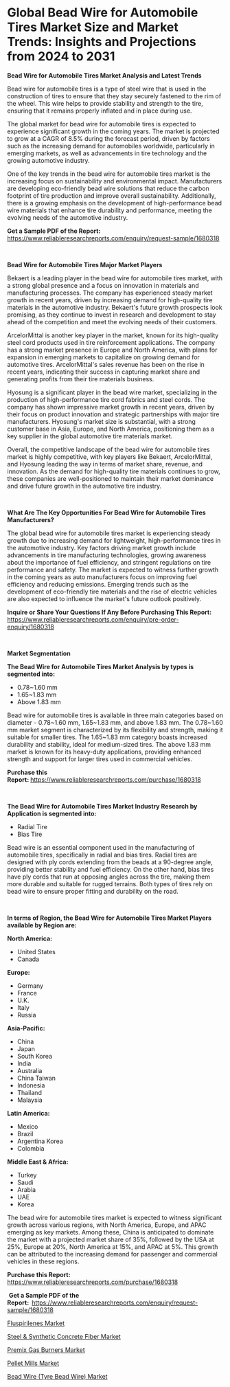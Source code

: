 <p><h1>Global Bead Wire for Automobile Tires Market Size and Market Trends: Insights and Projections from 2024 to 2031</h1></p><p><strong>Bead Wire for Automobile Tires Market Analysis and Latest Trends</strong></p>
<p><p>Bead wire for automobile tires is a type of steel wire that is used in the construction of tires to ensure that they stay securely fastened to the rim of the wheel. This wire helps to provide stability and strength to the tire, ensuring that it remains properly inflated and in place during use.</p><p>The global market for bead wire for automobile tires is expected to experience significant growth in the coming years. The market is projected to grow at a CAGR of 8.5% during the forecast period, driven by factors such as the increasing demand for automobiles worldwide, particularly in emerging markets, as well as advancements in tire technology and the growing automotive industry.</p><p>One of the key trends in the bead wire for automobile tires market is the increasing focus on sustainability and environmental impact. Manufacturers are developing eco-friendly bead wire solutions that reduce the carbon footprint of tire production and improve overall sustainability. Additionally, there is a growing emphasis on the development of high-performance bead wire materials that enhance tire durability and performance, meeting the evolving needs of the automotive industry.</p></p>
<p><strong>Get a Sample PDF of the Report:&nbsp;</strong> <a href="https://www.reliableresearchreports.com/enquiry/request-sample/1680318">https://www.reliableresearchreports.com/enquiry/request-sample/1680318</a></p>
<p>&nbsp;</p>
<p><strong>Bead Wire for Automobile Tires Major Market Players</strong></p>
<p><p>Bekaert is a leading player in the bead wire for automobile tires market, with a strong global presence and a focus on innovation in materials and manufacturing processes. The company has experienced steady market growth in recent years, driven by increasing demand for high-quality tire materials in the automotive industry. Bekaert's future growth prospects look promising, as they continue to invest in research and development to stay ahead of the competition and meet the evolving needs of their customers.</p><p>ArcelorMittal is another key player in the market, known for its high-quality steel cord products used in tire reinforcement applications. The company has a strong market presence in Europe and North America, with plans for expansion in emerging markets to capitalize on growing demand for automotive tires. ArcelorMittal's sales revenue has been on the rise in recent years, indicating their success in capturing market share and generating profits from their tire materials business.</p><p>Hyosung is a significant player in the bead wire market, specializing in the production of high-performance tire cord fabrics and steel cords. The company has shown impressive market growth in recent years, driven by their focus on product innovation and strategic partnerships with major tire manufacturers. Hyosung's market size is substantial, with a strong customer base in Asia, Europe, and North America, positioning them as a key supplier in the global automotive tire materials market.</p><p>Overall, the competitive landscape of the bead wire for automobile tires market is highly competitive, with key players like Bekaert, ArcelorMittal, and Hyosung leading the way in terms of market share, revenue, and innovation. As the demand for high-quality tire materials continues to grow, these companies are well-positioned to maintain their market dominance and drive future growth in the automotive tire industry.</p></p>
<p>&nbsp;</p>
<p><strong>What Are The Key Opportunities For Bead Wire for Automobile Tires Manufacturers?</strong></p>
<p><p>The global bead wire for automobile tires market is experiencing steady growth due to increasing demand for lightweight, high-performance tires in the automotive industry. Key factors driving market growth include advancements in tire manufacturing technologies, growing awareness about the importance of fuel efficiency, and stringent regulations on tire performance and safety. The market is expected to witness further growth in the coming years as auto manufacturers focus on improving fuel efficiency and reducing emissions. Emerging trends such as the development of eco-friendly tire materials and the rise of electric vehicles are also expected to influence the market's future outlook positively.</p></p>
<p><strong>Inquire or Share Your Questions If Any Before Purchasing This Report:</strong> <a href="https://www.reliableresearchreports.com/enquiry/pre-order-enquiry/1680318">https://www.reliableresearchreports.com/enquiry/pre-order-enquiry/1680318</a></p>
<p>&nbsp;</p>
<p><strong>Market Segmentation</strong></p>
<p><strong>The Bead Wire for Automobile Tires Market Analysis by types is segmented into:</strong></p>
<p><ul><li>0.78~1.60 mm</li><li>1.65~1.83 mm</li><li>Above 1.83 mm</li></ul></p>
<p><p>Bead wire for automobile tires is available in three main categories based on diameter - 0.78~1.60 mm, 1.65~1.83 mm, and above 1.83 mm. The 0.78~1.60 mm market segment is characterized by its flexibility and strength, making it suitable for smaller tires. The 1.65~1.83 mm category boasts increased durability and stability, ideal for medium-sized tires. The above 1.83 mm market is known for its heavy-duty applications, providing enhanced strength and support for larger tires used in commercial vehicles.</p></p>
<p><strong>Purchase this Report:&nbsp;</strong><a href="https://www.reliableresearchreports.com/purchase/1680318">https://www.reliableresearchreports.com/purchase/1680318</a></p>
<p>&nbsp;</p>
<p><strong>The Bead Wire for Automobile Tires Market Industry Research by Application is segmented into:</strong></p>
<p><ul><li>Radial Tire</li><li>Bias Tire</li></ul></p>
<p><p>Bead wire is an essential component used in the manufacturing of automobile tires, specifically in radial and bias tires. Radial tires are designed with ply cords extending from the beads at a 90-degree angle, providing better stability and fuel efficiency. On the other hand, bias tires have ply cords that run at opposing angles across the tire, making them more durable and suitable for rugged terrains. Both types of tires rely on bead wire to ensure proper fitting and durability on the road.</p></p>
<p>&nbsp;</p>
<p><strong>In terms of Region, the Bead Wire for Automobile Tires Market Players available by Region are:</strong></p>
<p>
    <p> <strong> North America: </strong>
        <ul>
            <li>United States</li>
            <li>Canada</li>
        </ul>
        </p> 
    <p> <strong> Europe: </strong>
        <ul>
            <li>Germany</li>
            <li>France</li>
            <li>U.K.</li>
            <li>Italy</li>
            <li>Russia</li>
        </ul>
        </p> 
    <p> <strong> Asia-Pacific: </strong>
        <ul>
            <li>China</li>
            <li>Japan</li>
            <li>South Korea</li>
            <li>India</li>
            <li>Australia</li>
            <li>China Taiwan</li>
            <li>Indonesia</li>
            <li>Thailand</li>
            <li>Malaysia</li>
        </ul>
        </p> 
    <p> <strong> Latin America: </strong>
        <ul>
            <li>Mexico</li>
            <li>Brazil</li>
            <li>Argentina Korea</li>
            <li>Colombia</li>
        </ul>
        </p> 
    <p> <strong> Middle East & Africa: </strong>
        <ul>
            <li>Turkey</li>
            <li>Saudi</li>
            <li>Arabia</li>
            <li>UAE</li>
            <li>Korea</li>
        </ul>
    </p>
    </p>
<p><p>The bead wire for automobile tires market is expected to witness significant growth across various regions, with North America, Europe, and APAC emerging as key markets. Among these, China is anticipated to dominate the market with a projected market share of 35%, followed by the USA at 25%, Europe at 20%, North America at 15%, and APAC at 5%. This growth can be attributed to the increasing demand for passenger and commercial vehicles in these regions.</p></p>
<p><strong>Purchase this Report: </strong><a href="https://www.reliableresearchreports.com/purchase/1680318">https://www.reliableresearchreports.com/purchase/1680318</a></p>
<p>&nbsp;<strong>Get a Sample PDF of the Report:&nbsp;&nbsp;</strong><a href="https://www.reliableresearchreports.com/enquiry/request-sample/1680318">https://www.reliableresearchreports.com/enquiry/request-sample/1680318</a></p>
<p><strong></strong></p>
<p><p><a href="https://issuu.com/reportprime-2/docs/fluspirilenes-market-size-2030.pptx">Fluspirilenes Market</a></p><p><a href="https://github.com/elizabethdagraca/Market-Research-Report-List-2/blob/main/steel-synthetic-concrete-fiber-market.md">Steel & Synthetic Concrete Fiber Market</a></p><p><a href="https://github.com/zjyglelu/Market-Research-Report-List-1/blob/main/premix-gas-burners-market.md">Premix Gas Burners Market</a></p><p><a href="https://issuu.com/reportprime-2/docs/pellet-mills-market-size-2030.pptx">Pellet Mills Market</a></p><p><a href="https://github.com/santosh758595/Market-Research-Report-List-3/blob/main/bead-wire-tyre-bead-wire-market.md">Bead Wire (Tyre Bead Wire) Market</a></p></p>